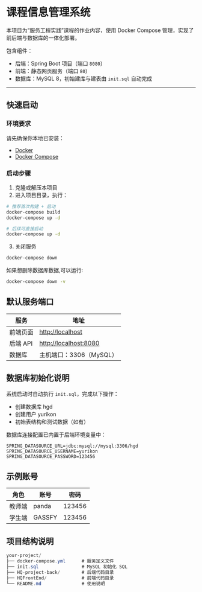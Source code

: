 # 课程信息管理系统

本项目为“服务工程实践”课程的作业内容，使用 Docker Compose 管理，实现了前后端与数据库的一体化部署。

包含组件：

- 后端：Spring Boot 项目（端口 `8080`）
- 前端：静态网页服务（端口 `80`）
- 数据库：MySQL 8，初始建库与建表由 `init.sql` 自动完成

---

## 快速启动

### 环境要求

请先确保你本地已安装：

- [Docker](https://docs.docker.com/get-docker/)
- [Docker Compose](https://docs.docker.com/compose/install/)

### 启动步骤

1. 克隆或解压本项目
2. 进入项目目录，执行：

```bash
# 推荐首次构建 + 启动
docker-compose build
docker-compose up -d

# 后续可直接启动
docker-compose up -d
```

3. 关闭服务

```bash
docker-compose down
```

如果想删除数据库数据,可以运行:

```bash
docker-compose down -v
```

## 默认服务端口

| 服务     | 地址                                             |
| ------ | ---------------------------------------------- |
| 前端页面   | [http://localhost](http://localhost)           |
| 后端 API | [http://localhost:8080](http://localhost:8080) |
| 数据库    | 主机端口：3306（MySQL）                               |

## 数据库初始化说明

系统启动时自动执行 `init.sql`，完成以下操作：

- 创建数据库 hgd
- 创建用户 yurikon
- 初始表结构和测试数据（如有）

数据库连接配置已内置于后端环境变量中：

```env
SPRING_DATASOURCE_URL=jdbc:mysql://mysql:3306/hgd
SPRING_DATASOURCE_USERNAME=yurikon
SPRING_DATASOURCE_PASSWORD=123456
```

## 示例账号

| 角色  | 账号       | 密码     |
| --- | -------- | ------ |
| 教师端 | panda | 123456 |
| 学生端 | GASSFY | 123456 |

## 项目结构说明

```csharp
your-project/
├── docker-compose.yml      # 服务定义文件
├── init.sql                # MySQL 初始化 SQL
├── HQ-project-back/        # 后端代码目录
├── HQFrontEnd/             # 前端代码目录
└── README.md               # 使用说明
```